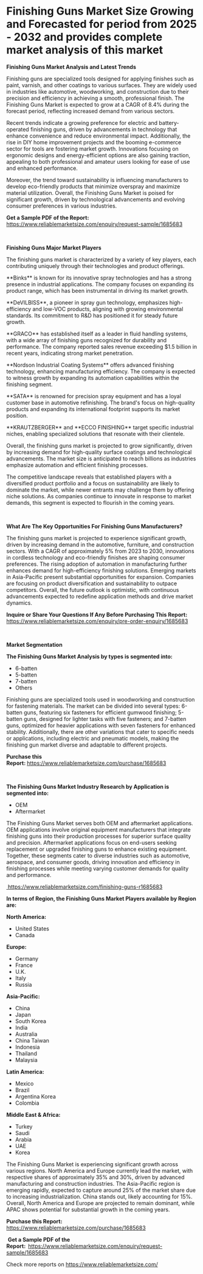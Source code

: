 <p><h1>Finishing Guns Market Size Growing and Forecasted for period from 2025 - 2032 and provides complete market analysis of this market</h1></p><p><strong>Finishing Guns Market Analysis and Latest Trends</strong></p>
<p><p>Finishing guns are specialized tools designed for applying finishes such as paint, varnish, and other coatings to various surfaces. They are widely used in industries like automotive, woodworking, and construction due to their precision and efficiency in achieving a smooth, professional finish. The Finishing Guns Market is expected to grow at a CAGR of 8.4% during the forecast period, reflecting increased demand from various sectors.</p><p>Recent trends indicate a growing preference for electric and battery-operated finishing guns, driven by advancements in technology that enhance convenience and reduce environmental impact. Additionally, the rise in DIY home improvement projects and the booming e-commerce sector for tools are fostering market growth. Innovations focusing on ergonomic designs and energy-efficient options are also gaining traction, appealing to both professional and amateur users looking for ease of use and enhanced performance.</p><p>Moreover, the trend toward sustainability is influencing manufacturers to develop eco-friendly products that minimize overspray and maximize material utilization. Overall, the Finishing Guns Market is poised for significant growth, driven by technological advancements and evolving consumer preferences in various industries.</p></p>
<p><strong>Get a Sample PDF of the Report:&nbsp;</strong> <a href="https://www.reliablemarketsize.com/enquiry/request-sample/1685683?utm_campaign=2565&utm_medium=2&utm_source=Github&utm_content=ia&utm_term=10042025&utm_id=finishing-guns">https://www.reliablemarketsize.com/enquiry/request-sample/1685683</a></p>
<p>&nbsp;</p>
<p><strong>Finishing Guns Major Market Players</strong></p>
<p><p>The finishing guns market is characterized by a variety of key players, each contributing uniquely through their technologies and product offerings. </p><p>**Binks** is known for its innovative spray technologies and has a strong presence in industrial applications. The company focuses on expanding its product range, which has been instrumental in driving its market growth.</p><p>**DeVILBISS**, a pioneer in spray gun technology, emphasizes high-efficiency and low-VOC products, aligning with growing environmental standards. Its commitment to R&D has positioned it for steady future growth.</p><p>**GRACO** has established itself as a leader in fluid handling systems, with a wide array of finishing guns recognized for durability and performance. The company reported sales revenue exceeding $1.5 billion in recent years, indicating strong market penetration.</p><p>**Nordson Industrial Coating Systems** offers advanced finishing technology, enhancing manufacturing efficiency. The company is expected to witness growth by expanding its automation capabilities within the finishing segment.</p><p>**SATA** is renowned for precision spray equipment and has a loyal customer base in automotive refinishing. The brand's focus on high-quality products and expanding its international footprint supports its market position.</p><p>**KRAUTZBERGER** and **ECCO FINISHING** target specific industrial niches, enabling specialized solutions that resonate with their clientele.</p><p>Overall, the finishing guns market is projected to grow significantly, driven by increasing demand for high-quality surface coatings and technological advancements. The market size is anticipated to reach billions as industries emphasize automation and efficient finishing processes. </p><p>The competitive landscape reveals that established players with a diversified product portfolio and a focus on sustainability are likely to dominate the market, while newer entrants may challenge them by offering niche solutions. As companies continue to innovate in response to market demands, this segment is expected to flourish in the coming years.</p></p>
<p>&nbsp;</p>
<p><strong>What Are The Key Opportunities For Finishing Guns Manufacturers?</strong></p>
<p><p>The finishing guns market is projected to experience significant growth, driven by increasing demand in the automotive, furniture, and construction sectors. With a CAGR of approximately 5% from 2023 to 2030, innovations in cordless technology and eco-friendly finishes are shaping consumer preferences. The rising adoption of automation in manufacturing further enhances demand for high-efficiency finishing solutions. Emerging markets in Asia-Pacific present substantial opportunities for expansion. Companies are focusing on product diversification and sustainability to outpace competitors. Overall, the future outlook is optimistic, with continuous advancements expected to redefine application methods and drive market dynamics.</p></p>
<p><strong>Inquire or Share Your Questions If Any Before Purchasing This Report:</strong> <a href="https://www.reliablemarketsize.com/enquiry/pre-order-enquiry/1685683?utm_campaign=2565&utm_medium=2&utm_source=Github&utm_content=ia&utm_term=10042025&utm_id=finishing-guns">https://www.reliablemarketsize.com/enquiry/pre-order-enquiry/1685683</a></p>
<p>&nbsp;</p>
<p><strong>Market Segmentation</strong></p>
<p><strong>The Finishing Guns Market Analysis by types is segmented into:</strong></p>
<p><ul><li>6-batten</li><li>5-batten</li><li>7-batten</li><li>Others</li></ul></p>
<p><p>Finishing guns are specialized tools used in woodworking and construction for fastening materials. The market can be divided into several types: 6-batten guns, featuring six fasteners for efficient gumwood finishing; 5-batten guns, designed for lighter tasks with five fasteners; and 7-batten guns, optimized for heavier applications with seven fasteners for enhanced stability. Additionally, there are other variations that cater to specific needs or applications, including electric and pneumatic models, making the finishing gun market diverse and adaptable to different projects.</p></p>
<p><strong>Purchase this Report:&nbsp;</strong><a href="https://www.reliablemarketsize.com/purchase/1685683?utm_campaign=2565&utm_medium=2&utm_source=Github&utm_content=ia&utm_term=10042025&utm_id=finishing-guns">https://www.reliablemarketsize.com/purchase/1685683</a></p>
<p>&nbsp;</p>
<p><strong>The Finishing Guns Market Industry Research by Application is segmented into:</strong></p>
<p><ul><li>OEM</li><li>Aftermarket</li></ul></p>
<p><p>The Finishing Guns Market serves both OEM and aftermarket applications. OEM applications involve original equipment manufacturers that integrate finishing guns into their production processes for superior surface quality and precision. Aftermarket applications focus on end-users seeking replacement or upgraded finishing guns to enhance existing equipment. Together, these segments cater to diverse industries such as automotive, aerospace, and consumer goods, driving innovation and efficiency in finishing processes while meeting varying customer demands for quality and performance.</p></p>
<p><a href="https://www.reliablemarketsize.com/finishing-guns-r1685683?utm_campaign=2565&utm_medium=2&utm_source=Github&utm_content=ia&utm_term=10042025&utm_id=finishing-guns">&nbsp;https://www.reliablemarketsize.com/finishing-guns-r1685683</a></p>
<p><strong>In terms of Region, the Finishing Guns Market Players available by Region are:</strong></p>
<p>
    <p> <strong> North America: </strong>
        <ul>
            <li>United States</li>
            <li>Canada</li>
        </ul>
        </p> 
    <p> <strong> Europe: </strong>
        <ul>
            <li>Germany</li>
            <li>France</li>
            <li>U.K.</li>
            <li>Italy</li>
            <li>Russia</li>
        </ul>
        </p> 
    <p> <strong> Asia-Pacific: </strong>
        <ul>
            <li>China</li>
            <li>Japan</li>
            <li>South Korea</li>
            <li>India</li>
            <li>Australia</li>
            <li>China Taiwan</li>
            <li>Indonesia</li>
            <li>Thailand</li>
            <li>Malaysia</li>
        </ul>
        </p> 
    <p> <strong> Latin America: </strong>
        <ul>
            <li>Mexico</li>
            <li>Brazil</li>
            <li>Argentina Korea</li>
            <li>Colombia</li>
        </ul>
        </p> 
    <p> <strong> Middle East & Africa: </strong>
        <ul>
            <li>Turkey</li>
            <li>Saudi</li>
            <li>Arabia</li>
            <li>UAE</li>
            <li>Korea</li>
        </ul>
    </p>
    </p>
<p><p>The Finishing Guns Market is experiencing significant growth across various regions. North America and Europe currently lead the market, with respective shares of approximately 35% and 30%, driven by advanced manufacturing and construction industries. The Asia-Pacific region is emerging rapidly, expected to capture around 25% of the market share due to increasing industrialization. China stands out, likely accounting for 15%. Overall, North America and Europe are projected to remain dominant, while APAC shows potential for substantial growth in the coming years.</p></p>
<p><strong>Purchase this Report: </strong><a href="https://www.reliablemarketsize.com/purchase/1685683?utm_campaign=2565&utm_medium=2&utm_source=Github&utm_content=ia&utm_term=10042025&utm_id=finishing-guns">https://www.reliablemarketsize.com/purchase/1685683</a></p>
<p>&nbsp;<strong>Get a Sample PDF of the Report:&nbsp;&nbsp;</strong><a href="https://www.reliablemarketsize.com/enquiry/request-sample/1685683?utm_campaign=2565&utm_medium=2&utm_source=Github&utm_content=ia&utm_term=10042025&utm_id=finishing-guns">https://www.reliablemarketsize.com/enquiry/request-sample/1685683</a></p>
<p><strong></strong></p>
<p>Check more reports on <a href="https://www.reliablemarketsize.com/?utm_campaign=2565&utm_medium=2&utm_source=Github&utm_content=ia&utm_term=10042025&utm_id=finishing-guns">https://www.reliablemarketsize.com/</a></p>